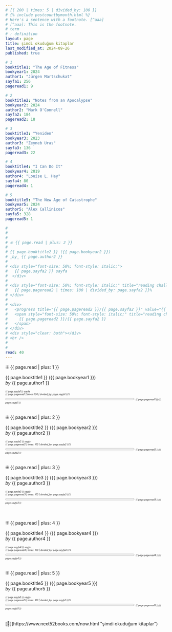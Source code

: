 ```yaml
---
# {{ 200 | times: 5 | divided_by: 100 }}
# {% include postcountbymonth.html %}
# Here's a sentence with a footnote. [^aaa]
# [^aaa]: This is the footnote.
# term
# : definition
layout: page
title: şimdi okuduğum kitaplar
last_modified_at: 2024-09-26
published: true

# 1
booktitle1: "The Age of Fitness"
bookyear1: 2024
author1: "Jürgen Martschukat"
sayfa1: 256
pageread1: 9

# 2
booktitle2: "Notes from an Apocalypse"
bookyear2: 2024
author2: "Mark O'Connell"
sayfa2: 184
pageread2: 18

# 3
booktitle3: "Yeniden"
bookyear3: 2023
author3: "Zeyneb Uras"
sayfa3: 136
pageread3: 22

# 4
booktitle4: "I Can Do It"
bookyear4: 2019
author4: "Louise L. Hay"
sayfa4: 80
pageread4: 1

# 5
booktitle5: "The New Age of Catastrophe"
bookyear5: 2024
author5: "Alex Callinicos"
sayfa5: 328
pageread5: 1

#
#
#
# ⁜ {{ page.read | plus: 2 }}
#
# {{ page.booktitle2 }} ({{ page.bookyear2 }})
# _by_ {{ page.author2 }}
#
# <div style="font-size: 50%; font-style: italic;">
#   {{ page.sayfa2 }} sayfa
#  </div>
#
# <div style="font-size: 50%; font-style: italic;" title="reading challenge 2023">
#   {{ page.pageread2 | times: 100 | divided_by: page.sayfa2 }}%
# </div>
#
# <div>
#   <progress title="{{ page.pageread2 }}/{{ page.sayfa2 }}" value="{{ page.pageread2 }}" max="{{ page.sayfa2 }}" style="width: 80%;"></progress>
#   <span style="font-size: 50%; font-style: italic;" title="reading challenge 2023">
#     {{ page.pageread2 }}/{{ page.sayfa2 }}
#   </span>
# </div>
# <div style="clear: both"></div>
# <br />
#
#
read: 40
---
```


⁜ {{ page.read | plus: 1 }}

{{ page.booktitle1 }} ({{ page.bookyear1 }})  
_by_ {{ page.author1 }}

<div style="font-size: 50%; font-style: italic;">
   {{ page.sayfa1 }} sayfa
 </div>

 <div style="font-size: 50%; font-style: italic;" title="reading challenge 2024"> 
   {{ page.pageread1 | times: 100 | divided_by: page.sayfa1 }}%
 </div>

 <div>
   <progress title="{{ page.pageread1 }}/{{ page.sayfa1 }}" value="{{ page.pageread1 }}" max="{{ page.sayfa1 }}" style="width: 80%;"></progress>
   <span style="font-size: 50%; font-style: italic;" title="reading challenge 2024"> 
     {{ page.pageread1 }}/{{ page.sayfa1 }}
   </span>
 </div>

<br />
<div style="clear: both"></div>

⁜ {{ page.read | plus: 2 }}

{{ page.booktitle2 }} ({{ page.bookyear2 }})  
_by_ {{ page.author2 }}

<div style="font-size: 50%; font-style: italic;">
   {{ page.sayfa2 }} sayfa
 </div>

 <div style="font-size: 50%; font-style: italic;" title="reading challenge 2024"> 
   {{ page.pageread2 | times: 100 | divided_by: page.sayfa2 }}%
 </div>

 <div>
   <progress title="{{ page.pageread2 }}/{{ page.sayfa2 }}" value="{{ page.pageread2 }}" max="{{ page.sayfa2 }}" style="width: 80%;"></progress>
   <span style="font-size: 50%; font-style: italic;" title="reading challenge 2024"> 
     {{ page.pageread2 }}/{{ page.sayfa2 }}
   </span>
 </div>

<br />
<div style="clear: both"></div>

⁜ {{ page.read | plus: 3 }}

{{ page.booktitle3 }} ({{ page.bookyear3 }})  
_by_ {{ page.author3 }}

<div style="font-size: 50%; font-style: italic;">
   {{ page.sayfa3 }} sayfa
 </div>

 <div style="font-size: 50%; font-style: italic;" title="reading challenge 2024"> 
   {{ page.pageread3 | times: 100 | divided_by: page.sayfa3 }}%
 </div>

 <div>
   <progress title="{{ page.pageread3 }}/{{ page.sayfa3 }}" value="{{ page.pageread3 }}" max="{{ page.sayfa3 }}" style="width: 80%;"></progress>
   <span style="font-size: 50%; font-style: italic;" title="reading challenge 2024"> 
     {{ page.pageread3 }}/{{ page.sayfa3 }}
   </span>
 </div>

<br />

 <div style="clear: both"></div>
 <br />

⁜ {{ page.read | plus: 4 }}

{{ page.booktitle4 }} ({{ page.bookyear4 }})  
_by_ {{ page.author4 }}

<div style="font-size: 50%; font-style: italic;">
   {{ page.sayfa4 }} sayfa
 </div>

 <div style="font-size: 50%; font-style: italic;" title="reading challenge 2024"> 
   {{ page.pageread4 | times: 100 | divided_by: page.sayfa4 }}%
 </div>

 <div>
   <progress title="{{ page.pageread4 }}/{{ page.sayfa4 }}" value="{{ page.pageread4 }}" max="{{ page.sayfa4 }}" style="width: 80%;"></progress>
   <span style="font-size: 50%; font-style: italic;" title="reading challenge 2024"> 
     {{ page.pageread4 }}/{{ page.sayfa4 }}
   </span>
 </div>

<br />

⁜ {{ page.read | plus: 5 }}

{{ page.booktitle5 }} ({{ page.bookyear5 }})  
_by_ {{ page.author5 }}

<div style="font-size: 50%; font-style: italic;">
   {{ page.sayfa5 }} sayfa
 </div>

 <div style="font-size: 50%; font-style: italic;" title="reading challenge 2024"> 
   {{ page.pageread5 | times: 100 | divided_by: page.sayfa5 }}%
 </div>

 <div>
   <progress title="{{ page.pageread5 }}/{{ page.sayfa5 }}" value="{{ page.pageread5 }}" max="{{ page.sayfa5 }}" style="width: 80%;"></progress>
   <span style="font-size: 50%; font-style: italic;" title="reading challenge 2024"> 
     {{ page.pageread5 }}/{{ page.sayfa5 }}
   </span>
 </div>

<br />

<br />
<div style="clear: both"></div>
[🍃](https://www.next52books.com/now.html "şimdi okuduğum kitaplar")

